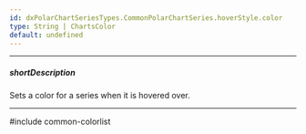 ```yaml
---
id: dxPolarChartSeriesTypes.CommonPolarChartSeries.hoverStyle.color
type: String | ChartsColor
default: undefined
---
```

---
##### shortDescription
<p>Sets a color for a series when it is hovered over.</p>

---
#include common-colorlist